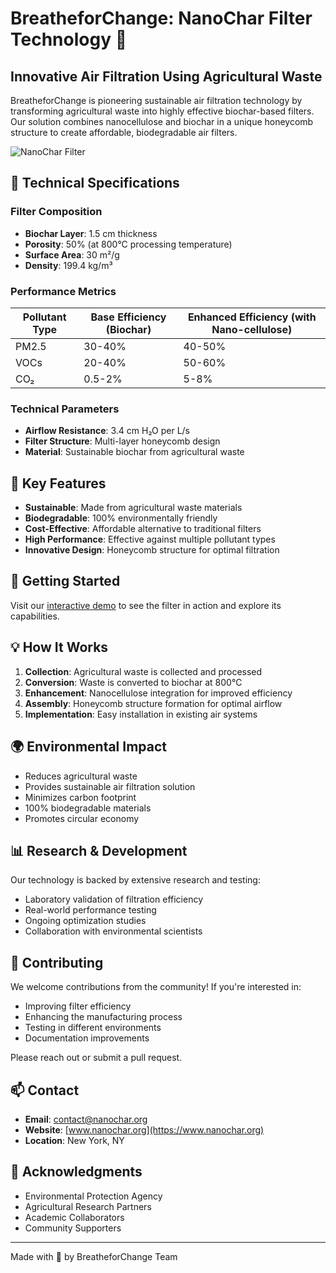 # BreatheforChange: NanoChar Filter Technology 🌱

## Innovative Air Filtration Using Agricultural Waste

BreatheforChange is pioneering sustainable air filtration technology by transforming agricultural waste into highly effective biochar-based filters. Our solution combines nanocellulose and biochar in a unique honeycomb structure to create affordable, biodegradable air filters.

![NanoChar Filter](https://placehold.co/600x300/3B82F6/FFFFFF?text=NanoChar+Filter)

## 🔬 Technical Specifications

### Filter Composition

- **Biochar Layer**: 1.5 cm thickness
- **Porosity**: 50% (at 800°C processing temperature)
- **Surface Area**: 30 m²/g
- **Density**: 199.4 kg/m³

### Performance Metrics

| Pollutant Type | Base Efficiency (Biochar) | Enhanced Efficiency (with Nano-cellulose) |
| -------------- | ------------------------- | ----------------------------------------- |
| PM2.5          | 30-40%                    | 40-50%                                    |
| VOCs           | 20-40%                    | 50-60%                                    |
| CO₂            | 0.5-2%                    | 5-8%                                      |

### Technical Parameters

- **Airflow Resistance**: 3.4 cm H₂O per L/s
- **Filter Structure**: Multi-layer honeycomb design
- **Material**: Sustainable biochar from agricultural waste

## 🌟 Key Features

- **Sustainable**: Made from agricultural waste materials
- **Biodegradable**: 100% environmentally friendly
- **Cost-Effective**: Affordable alternative to traditional filters
- **High Performance**: Effective against multiple pollutant types
- **Innovative Design**: Honeycomb structure for optimal filtration

## 🚀 Getting Started

Visit our [interactive demo](https://your-demo-link.com) to see the filter in action and explore its capabilities.

## 💡 How It Works

1. **Collection**: Agricultural waste is collected and processed
2. **Conversion**: Waste is converted to biochar at 800°C
3. **Enhancement**: Nanocellulose integration for improved efficiency
4. **Assembly**: Honeycomb structure formation for optimal airflow
5. **Implementation**: Easy installation in existing air systems

## 🌍 Environmental Impact

- Reduces agricultural waste
- Provides sustainable air filtration solution
- Minimizes carbon footprint
- 100% biodegradable materials
- Promotes circular economy

## 📊 Research & Development

Our technology is backed by extensive research and testing:

- Laboratory validation of filtration efficiency
- Real-world performance testing
- Ongoing optimization studies
- Collaboration with environmental scientists

## 🤝 Contributing

We welcome contributions from the community! If you're interested in:

- Improving filter efficiency
- Enhancing the manufacturing process
- Testing in different environments
- Documentation improvements

Please reach out or submit a pull request.

## 📫 Contact

- **Email**: contact@nanochar.org
- **Website**: [www.nanochar.org](https://www.nanochar.org)
- **Location**: New York, NY

## 🙏 Acknowledgments

- Environmental Protection Agency
- Agricultural Research Partners
- Academic Collaborators
- Community Supporters

---

Made with 💚 by BreatheforChange Team
